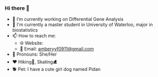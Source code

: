 ### Hi there 👋

- 🌱 I’m currently working on Differential Gene Analysis
- 🏫 I'm currently a master student in University of Waterloo, major in biostatistics
- 📫 How to reach me:
  - 🌐 Website: 
  - 📩 Email: [amberyyf0911@gmail.com](mailto:amberyyf0911@gmail.com)
- 👧 Pronouns: She/Her
- ❤ Hiking🥾, Skating⛸
- 🐕 Pet: I have a cute girl dog named Pidan
